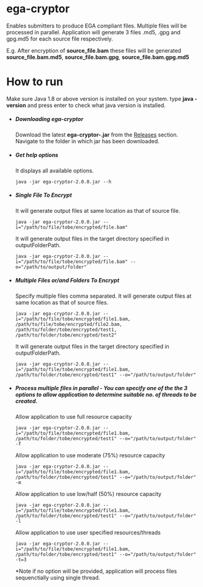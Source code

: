 # ega-cryptor
Enables submitters to produce EGA compliant files. Multiple files will be processed in parallel.
Application will generate 3 files .md5, .gpg and gpg.md5 for each source file respectively.

E.g. After encryption of **source_file.bam** these files will be generated **source_file.bam.md5**, **source_file.bam.gpg**, **source_file.bam.gpg.md5** 

# How to run
Make sure Java 1.8 or above version is installed on your system. type **java -version** and press enter to
check what java version is installed. 

- ##### Downloading ega-cryptor
  Download the latest **ega-cryptor-<version>.jar** from the [Releases](https://github.com/EbiEga/ega-cryptor/releases) section. 
  Navigate to the folder in which jar has been downloaded.
  
- ##### Get help options
  It displays all available options.
  ```
  java -jar ega-cryptor-2.0.0.jar --h
  ```
- ##### Single File To Encrypt
  It will generate output files at same location as that of source file.
  ```
  java -jar ega-cryptor-2.0.0.jar --i="/path/to/file/tobe/encrypted/file.bam"
  ```
  It will generate output files in the target directory specified in outputFolderPath.
  ```
  java -jar ega-cryptor-2.0.0.jar --i="/path/to/file/tobe/encrypted/file.bam" --o="/path/to/output/folder"
  ```
- ##### Multiple Files or/and Folders To Encrypt
  Specify multiple files comma separated. It will generate output files at same location as that of source files.
  ```
  java -jar ega-cryptor-2.0.0.jar --i="/path/to/file/tobe/encrypted/file1.bam, /path/to/file/tobe/encrypted/file2.bam, /path/to/folder/tobe/encrypted/test1, /path/to/folder/tobe/encrypted/test2"
  ```
  It will generate output files in the target directory specified in outputFolderPath.
  ```
  java -jar ega-cryptor-2.0.0.jar --i="/path/to/file/tobe/encrypted/file1.bam, /path/to/folder/tobe/encrypted/test1" --o="/path/to/output/folder"
  ```
- ##### Process multiple files in parallel - You can specify one of the the 3 options to allow application to   determine suitable no. of threads to be created.
  Allow application to use full resource capacity
  ```  
  java -jar ega-cryptor-2.0.0.jar --i="/path/to/file/tobe/encrypted/file1.bam, /path/to/folder/tobe/encrypted/test1" --o="/path/to/output/folder" -f
  ```
  Allow application to use moderate (75%) resource capacity
  ```  
  java -jar ega-cryptor-2.0.0.jar --i="/path/to/file/tobe/encrypted/file1.bam, /path/to/folder/tobe/encrypted/test1" --o="/path/to/output/folder" -m
  ```
  Allow application to use low/half (50%) resource capacity
  ```  
  java -jar ega-cryptor-2.0.0.jar --i="/path/to/file/tobe/encrypted/file1.bam, /path/to/folder/tobe/encrypted/test1" --o="/path/to/output/folder" -l
  ```
  Allow application to use user specified resources/threads
  ```  
  java -jar ega-cryptor-2.0.0.jar --i="/path/to/file/tobe/encrypted/file1.bam, /path/to/folder/tobe/encrypted/test1" --o="/path/to/output/folder" -t=3
  ```
  *Note if no option will be provided, application will process files sequenctially using single thread.